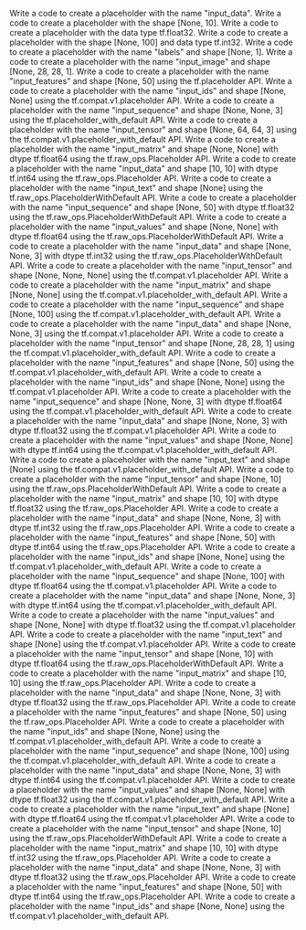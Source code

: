Write a code to create a placeholder with the name "input_data".
Write a code to create a placeholder with the shape [None, 10].
Write a code to create a placeholder with the data type tf.float32.
Write a code to create a placeholder with the shape [None, 100] and data type tf.int32.
Write a code to create a placeholder with the name "labels" and shape [None, 1].
Write a code to create a placeholder with the name "input_image" and shape [None, 28, 28, 1].
Write a code to create a placeholder with the name "input_features" and shape [None, 50] using the tf.placeholder API.
Write a code to create a placeholder with the name "input_ids" and shape [None, None] using the tf.compat.v1.placeholder API.
Write a code to create a placeholder with the name "input_sequence" and shape [None, None, 3] using the tf.placeholder_with_default API.
Write a code to create a placeholder with the name "input_tensor" and shape [None, 64, 64, 3] using the tf.compat.v1.placeholder_with_default API.
Write a code to create a placeholder with the name "input_matrix" and shape [None, None] with dtype tf.float64 using the tf.raw_ops.Placeholder API.
Write a code to create a placeholder with the name "input_data" and shape [10, 10] with dtype tf.int64 using the tf.raw_ops.Placeholder API.
Write a code to create a placeholder with the name "input_text" and shape [None] using the tf.raw_ops.PlaceholderWithDefault API.
Write a code to create a placeholder with the name "input_sequence" and shape [None, 50] with dtype tf.float32 using the tf.raw_ops.PlaceholderWithDefault API.
Write a code to create a placeholder with the name "input_values" and shape [None, None] with dtype tf.float64 using the tf.raw_ops.PlaceholderWithDefault API.
Write a code to create a placeholder with the name "input_data" and shape [None, None, 3] with dtype tf.int32 using the tf.raw_ops.PlaceholderWithDefault API.
Write a code to create a placeholder with the name "input_tensor" and shape [None, None, None] using the tf.compat.v1.placeholder API.
Write a code to create a placeholder with the name "input_matrix" and shape [None, None] using the tf.compat.v1.placeholder_with_default API.
Write a code to create a placeholder with the name "input_sequence" and shape [None, 100] using the tf.compat.v1.placeholder_with_default API.
Write a code to create a placeholder with the name "input_data" and shape [None, None, 3] using the tf.compat.v1.placeholder API.
Write a code to create a placeholder with the name "input_tensor" and shape [None, 28, 28, 1] using the tf.compat.v1.placeholder_with_default API.
Write a code to create a placeholder with the name "input_features" and shape [None, 50] using the tf.compat.v1.placeholder_with_default API.
Write a code to create a placeholder with the name "input_ids" and shape [None, None] using the tf.compat.v1.placeholder API.
Write a code to create a placeholder with the name "input_sequence" and shape [None, None, 3] with dtype tf.float64 using the tf.compat.v1.placeholder_with_default API.
Write a code to create a placeholder with the name "input_data" and shape [None, None, 3] with dtype tf.float32 using the tf.compat.v1.placeholder API.
Write a code to create a placeholder with the name "input_values" and shape [None, None] with dtype tf.int64 using the tf.compat.v1.placeholder_with_default API.
Write a code to create a placeholder with the name "input_text" and shape [None] using the tf.compat.v1.placeholder_with_default API.
Write a code to create a placeholder with the name "input_tensor" and shape [None, 10] using the tf.raw_ops.PlaceholderWithDefault API.
Write a code to create a placeholder with the name "input_matrix" and shape [10, 10] with dtype tf.float32 using the tf.raw_ops.Placeholder API.
Write a code to create a placeholder with the name "input_data" and shape [None, None, 3] with dtype tf.int32 using the tf.raw_ops.Placeholder API.
Write a code to create a placeholder with the name "input_features" and shape [None, 50] with dtype tf.int64 using the tf.raw_ops.Placeholder API.
Write a code to create a placeholder with the name "input_ids" and shape [None, None] using the tf.compat.v1.placeholder_with_default API.
Write a code to create a placeholder with the name "input_sequence" and shape [None, 100] with dtype tf.float64 using the tf.compat.v1.placeholder API.
Write a code to create a placeholder with the name "input_data" and shape [None, None, 3] with dtype tf.int64 using the tf.compat.v1.placeholder_with_default API.
Write a code to create a placeholder with the name "input_values" and shape [None, None] with dtype tf.float32 using the tf.compat.v1.placeholder API.
Write a code to create a placeholder with the name "input_text" and shape [None] using the tf.compat.v1.placeholder API.
Write a code to create a placeholder with the name "input_tensor" and shape [None, 10] with dtype tf.float64 using the tf.raw_ops.PlaceholderWithDefault API.
Write a code to create a placeholder with the name "input_matrix" and shape [10, 10] using the tf.raw_ops.Placeholder API.
Write a code to create a placeholder with the name "input_data" and shape [None, None, 3] with dtype tf.float32 using the tf.raw_ops.Placeholder API.
Write a code to create a placeholder with the name "input_features" and shape [None, 50] using the tf.raw_ops.Placeholder API.
Write a code to create a placeholder with the name "input_ids" and shape [None, None] using the tf.compat.v1.placeholder_with_default API.
Write a code to create a placeholder with the name "input_sequence" and shape [None, 100] using the tf.compat.v1.placeholder_with_default API.
Write a code to create a placeholder with the name "input_data" and shape [None, None, 3] with dtype tf.int64 using the tf.compat.v1.placeholder API.
Write a code to create a placeholder with the name "input_values" and shape [None, None] with dtype tf.float32 using the tf.compat.v1.placeholder_with_default API.
Write a code to create a placeholder with the name "input_text" and shape [None] with dtype tf.float64 using the tf.compat.v1.placeholder API.
Write a code to create a placeholder with the name "input_tensor" and shape [None, 10] using the tf.raw_ops.PlaceholderWithDefault API.
Write a code to create a placeholder with the name "input_matrix" and shape [10, 10] with dtype tf.int32 using the tf.raw_ops.Placeholder API.
Write a code to create a placeholder with the name "input_data" and shape [None, None, 3] with dtype tf.float32 using the tf.raw_ops.Placeholder API.
Write a code to create a placeholder with the name "input_features" and shape [None, 50] with dtype tf.int64 using the tf.raw_ops.Placeholder API.
Write a code to create a placeholder with the name "input_ids" and shape [None, None] using the tf.compat.v1.placeholder_with_default API.